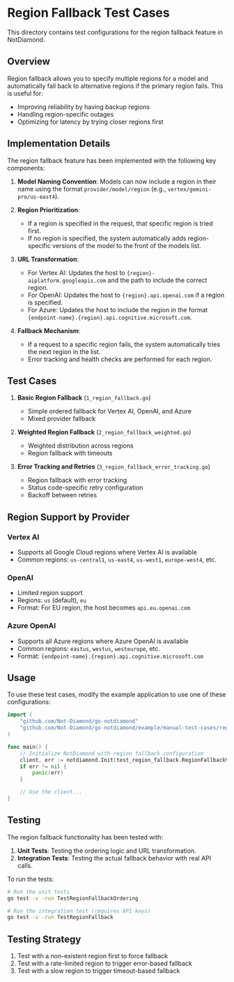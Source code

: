 # Region Fallback Test Cases

This directory contains test configurations for the region fallback feature in NotDiamond.

## Overview

Region fallback allows you to specify multiple regions for a model and automatically fall back to alternative regions if the primary region fails. This is useful for:

- Improving reliability by having backup regions
- Handling region-specific outages
- Optimizing for latency by trying closer regions first

## Implementation Details

The region fallback feature has been implemented with the following key components:

1. **Model Naming Convention**: Models can now include a region in their name using the format `provider/model/region` (e.g., `vertex/gemini-pro/us-east4`).

2. **Region Prioritization**:

   - If a region is specified in the request, that specific region is tried first.
   - If no region is specified, the system automatically adds region-specific versions of the model to the front of the models list.

3. **URL Transformation**:

   - For Vertex AI: Updates the host to `{region}-aiplatform.googleapis.com` and the path to include the correct region.
   - For OpenAI: Updates the host to `{region}.api.openai.com` if a region is specified.
   - For Azure: Updates the host to include the region in the format `{endpoint-name}.{region}.api.cognitive.microsoft.com`.

4. **Fallback Mechanism**:
   - If a request to a specific region fails, the system automatically tries the next region in the list.
   - Error tracking and health checks are performed for each region.

## Test Cases

1. **Basic Region Fallback** (`1_region_fallback.go`)

   - Simple ordered fallback for Vertex AI, OpenAI, and Azure
   - Mixed provider fallback

2. **Weighted Region Fallback** (`2_region_fallback_weighted.go`)

   - Weighted distribution across regions
   - Region fallback with timeouts

3. **Error Tracking and Retries** (`3_region_fallback_error_tracking.go`)
   - Region fallback with error tracking
   - Status code-specific retry configuration
   - Backoff between retries

## Region Support by Provider

### Vertex AI

- Supports all Google Cloud regions where Vertex AI is available
- Common regions: `us-central1`, `us-east4`, `us-west1`, `europe-west4`, etc.

### OpenAI

- Limited region support
- Regions: `us` (default), `eu`
- Format: For EU region, the host becomes `api.eu.openai.com`

### Azure OpenAI

- Supports all Azure regions where Azure OpenAI is available
- Common regions: `eastus`, `westus`, `westeurope`, etc.
- Format: `{endpoint-name}.{region}.api.cognitive.microsoft.com`

## Usage

To use these test cases, modify the example application to use one of these configurations:

```go
import (
    "github.com/Not-Diamond/go-notdiamond"
    "github.com/Not-Diamond/go-notdiamond/example/manual-test-cases/region_fallback"
)

func main() {
    // Initialize NotDiamond with region fallback configuration
    client, err := notdiamond.Init(test_region_fallback.RegionFallbackVertexTest)
    if err != nil {
        panic(err)
    }

    // Use the client...
}
```

## Testing

The region fallback functionality has been tested with:

1. **Unit Tests**: Testing the ordering logic and URL transformation.
2. **Integration Tests**: Testing the actual fallback behavior with real API calls.

To run the tests:

```bash
# Run the unit tests
go test -v -run TestRegionFallbackOrdering

# Run the integration test (requires API keys)
go test -v -run TestRegionFallback
```

## Testing Strategy

1. Test with a non-existent region first to force fallback
2. Test with a rate-limited region to trigger error-based fallback
3. Test with a slow region to trigger timeout-based fallback
